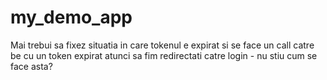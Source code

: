 # my_demo_app

Mai trebui sa fixez situatia in care tokenul e expirat si se face un call catre be cu un token expirat atunci
sa fim redirectati catre login - nu stiu cum se face asta?
